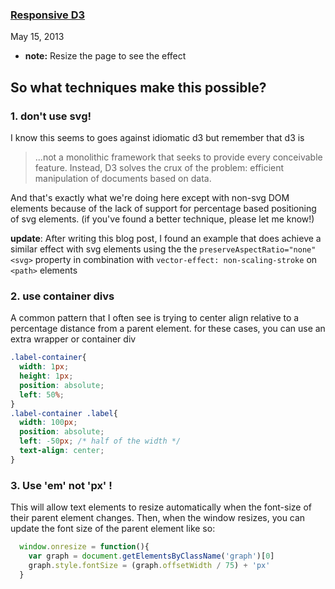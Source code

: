 ### [Responsive D3](/posts/responsive-d3.html)
May 15, 2013

* __note:__ Resize the page to see the effect

## So what techniques make this possible?

### 1. don't use svg!
  I know this seems to goes against idiomatic d3 but remember that d3 is
  
> ...not a monolithic framework that seeks to provide every conceivable feature. Instead, D3 solves the crux of the problem: efficient manipulation of documents based on data. 

  And that's exactly what we're doing here except with non-svg DOM elements because of the lack of support for percentage based positioning of svg elements. (if you've found a better technique, please let me know!) 
  
  __update__: After writing this blog post, I found an example that does achieve a similar effect with svg elements using the the `preserveAspectRatio="none"` `<svg>` property in combination with `vector-effect: non-scaling-stroke` on `<path>` elements

### 2. use container divs

  A common pattern that I often see is trying to center align relative to a percentage distance from a parent element. for these cases, you can use an extra wrapper or container div

````css
.label-container{
  width: 1px;
  height: 1px;
  position: absolute;
  left: 50%;
}
.label-container .label{
  width: 100px;
  position: absolute;
  left: -50px; /* half of the width */
  text-align: center;
}
````

### 3. Use 'em' not 'px' !
  This will allow text elements to resize automatically when the font-size of their parent element changes. Then, when the window resizes, you can update the font size of the parent element like so:
  
````js
  window.onresize = function(){
    var graph = document.getElementsByClassName('graph')[0]
    graph.style.fontSize = (graph.offsetWidth / 75) + 'px'
  }
````